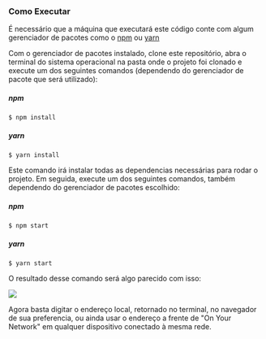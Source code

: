 ### Como Executar 
É necessário que a máquina que executará este código conte com algum gerenciador de pacotes como o [npm](https://www.npmjs.com/) ou [yarn](https://yarnpkg.com/)

Com o gerenciador de pacotes instalado, clone este repositório, abra o terminal do sistema operacional na pasta onde o projeto foi clonado e execute um dos seguintes comandos (dependendo do gerenciador de pacote que será utilizado): 

##### npm
`$ npm install`

##### yarn
`$ yarn install`

Este comando irá instalar todas as dependencias necessárias para rodar o projeto. Em seguida, execute um dos seguintes comandos, também dependendo do gerenciador de pacotes escolhido: 

##### npm
`$ npm start`

##### yarn
`$ yarn start`

O resultado desse comando será algo parecido com isso: 

![](https://i.imgur.com/BMGtiKj.png)

Agora basta digitar o endereço local, retornado no terminal, no navegador de sua preferencia, ou ainda usar o endereço a frente de "On Your Network" em qualquer dispositivo conectado à mesma rede.
